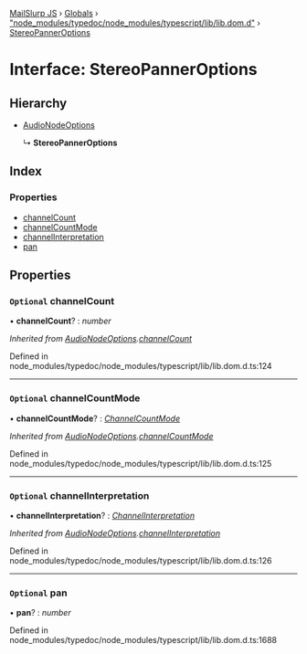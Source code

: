 [MailSlurp JS](../README.md) › [Globals](../globals.md) › ["node_modules/typedoc/node_modules/typescript/lib/lib.dom.d"](../modules/_node_modules_typedoc_node_modules_typescript_lib_lib_dom_d_.md) › [StereoPannerOptions](_node_modules_typedoc_node_modules_typescript_lib_lib_dom_d_.stereopanneroptions.md)

# Interface: StereoPannerOptions

## Hierarchy

* [AudioNodeOptions](_node_modules_typedoc_node_modules_typescript_lib_lib_dom_d_.audionodeoptions.md)

  ↳ **StereoPannerOptions**

## Index

### Properties

* [channelCount](_node_modules_typedoc_node_modules_typescript_lib_lib_dom_d_.stereopanneroptions.md#optional-channelcount)
* [channelCountMode](_node_modules_typedoc_node_modules_typescript_lib_lib_dom_d_.stereopanneroptions.md#optional-channelcountmode)
* [channelInterpretation](_node_modules_typedoc_node_modules_typescript_lib_lib_dom_d_.stereopanneroptions.md#optional-channelinterpretation)
* [pan](_node_modules_typedoc_node_modules_typescript_lib_lib_dom_d_.stereopanneroptions.md#optional-pan)

## Properties

### `Optional` channelCount

• **channelCount**? : *number*

*Inherited from [AudioNodeOptions](_node_modules_typedoc_node_modules_typescript_lib_lib_dom_d_.audionodeoptions.md).[channelCount](_node_modules_typedoc_node_modules_typescript_lib_lib_dom_d_.audionodeoptions.md#optional-channelcount)*

Defined in node_modules/typedoc/node_modules/typescript/lib/lib.dom.d.ts:124

___

### `Optional` channelCountMode

• **channelCountMode**? : *[ChannelCountMode](../modules/_node_modules_typedoc_node_modules_typescript_lib_lib_dom_d_.md#channelcountmode)*

*Inherited from [AudioNodeOptions](_node_modules_typedoc_node_modules_typescript_lib_lib_dom_d_.audionodeoptions.md).[channelCountMode](_node_modules_typedoc_node_modules_typescript_lib_lib_dom_d_.audionodeoptions.md#optional-channelcountmode)*

Defined in node_modules/typedoc/node_modules/typescript/lib/lib.dom.d.ts:125

___

### `Optional` channelInterpretation

• **channelInterpretation**? : *[ChannelInterpretation](../modules/_node_modules_typedoc_node_modules_typescript_lib_lib_dom_d_.md#channelinterpretation)*

*Inherited from [AudioNodeOptions](_node_modules_typedoc_node_modules_typescript_lib_lib_dom_d_.audionodeoptions.md).[channelInterpretation](_node_modules_typedoc_node_modules_typescript_lib_lib_dom_d_.audionodeoptions.md#optional-channelinterpretation)*

Defined in node_modules/typedoc/node_modules/typescript/lib/lib.dom.d.ts:126

___

### `Optional` pan

• **pan**? : *number*

Defined in node_modules/typedoc/node_modules/typescript/lib/lib.dom.d.ts:1688
